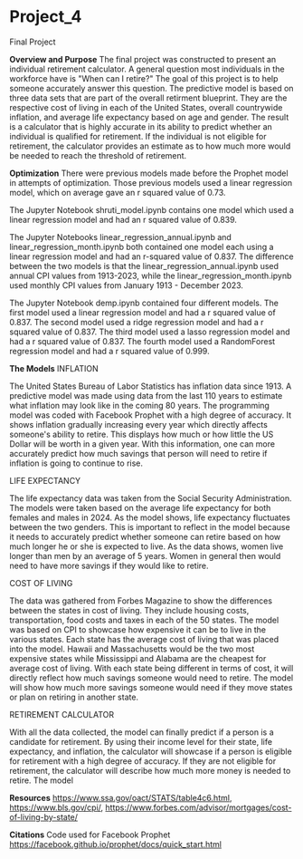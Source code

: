 # Project_4
Final Project

**Overview and Purpose**
The final project was constructed to present an individual retirement calculator. A general question most individuals in the workforce have is "When can I retire?" The goal of this project is to help someone accurately answer this question. The predictive model is based on three data sets that are part of the overall retirment blueprint. They are the respective cost of living in each of the United States, overall countrywide inflation, and average life expectancy based on age and gender. The result is a calculator that is highly accurate in its ability to predict whether an individual is qualified for retirement. If the individual is not eligible for retirement, the calculator provides an estimate as to how much more would be needed to reach the threshold of retirement. 

**Optimization**
There were previous models made before the Prophet model in attempts of optimization. Those previous models used a linear regression model, which on average gave an r squared value of 0.73.
 
The Jupyter Notebook shruti_model.ipynb contains one model which used a linear regression model and had an r squared value of 0.839. 

The Jupyter Notebooks linear_regression_annual.ipynb and linear_regression_month.ipynb both contained one model each using a linear regression model and had an r-squared value of 0.837. The difference between the two models is that the linear_regression_annual.ipynb used annual CPI values from 1913-2023, while the linear_regression_month.ipynb used monthly CPI values from January 1913 - December 2023.

The Jupyter Notebook demp.ipynb contained four different models. The first model used a linear regression model and had a r squared value of 0.837. The second model used a ridge regression model and had a r squared value of 0.837. The third model used a lasso regression model and had a r squared value of 0.837. The fourth model used a RandomForest regression model and had a r squared value of 0.999.

**The Models**
INFLATION

The United States Bureau of Labor Statistics has inflation data since 1913. A predictive model was made using data from the last 110 years to estimate what inflation may look like in the coming 80 years. The programming model was coded with Facebook Prophet with a high degree of accuracy. It shows inflation gradually increasing every year which directly affects someone's ability to retire. This displays how much or how little the US Dollar will be worth in a given year. With this information, one can more accurately predict how much savings that person will need to retire if inflation is going to continue to rise. 

LIFE EXPECTANCY

The life expectancy data was taken from the Social Security Administration. The models were taken based on the average life expectancy for both females and males in 2024. As the model shows, life expectancy fluctuates between the two genders. This is important to reflect in the model because it needs to accurately predict whether someone can retire based on how much longer he or she is expected to live. As the data shows, women live longer than men by an average of 5 years. Women in general then would need to have more savings if they would like to retire.

COST OF LIVING

The data was gathered from Forbes Magazine to show the differences between the states in cost of living. They include housing costs, transportation, food costs and taxes in each of the 50 states. The model was based on CPI to showcase how expensive it can be to live in the various states. Each state has the average cost of living that was placed into the model. Hawaii and Massachusetts would be the two most expensive states while Mississippi and Alabama are the cheapest for average cost of living. With each state being different in terms of cost, it will directly reflect how much savings someone would need to retire. The model will show how much more savings someone would need if they move states or plan on retiring in another state. 

RETIREMENT CALCULATOR

With all the data collected, the model can finally predict if a person is a candidate for retirement. By using their income level for their state, life expectancy, and inflation, the calculator will showcase if a person is eligible for retirement with a high degree of accuracy. If they are not eligible for retirement, the calculator will describe how much more money is needed to retire. The model 

**Resources**
https://www.ssa.gov/oact/STATS/table4c6.html,
https://www.bls.gov/cpi/,
https://www.forbes.com/advisor/mortgages/cost-of-living-by-state/

**Citations**
Code used for Facebook Prophet
https://facebook.github.io/prophet/docs/quick_start.html
